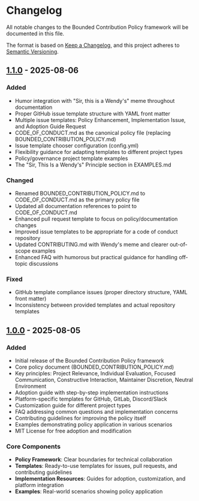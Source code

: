 # Changelog

All notable changes to the Bounded Contribution Policy framework will be documented in this file.

The format is based on [Keep a Changelog](https://keepachangelog.com/en/1.0.0/),
and this project adheres to [Semantic Versioning](https://semver.org/spec/v2.0.0.html).

## [1.1.0] - 2025-08-06

### Added
- Humor integration with "Sir, this is a Wendy's" meme throughout documentation
- Proper GitHub issue template structure with YAML front matter
- Multiple issue templates: Policy Enhancement, Implementation Issue, and Adoption Guide Request
- CODE_OF_CONDUCT.md as the canonical policy file (replacing BOUNDED_CONTRIBUTION_POLICY.md)
- Issue template chooser configuration (config.yml)
- Flexibility guidance for adapting templates to different project types
- Policy/governance project template examples
- The "Sir, This Is a Wendy's" Principle section in EXAMPLES.md

### Changed
- Renamed BOUNDED_CONTRIBUTION_POLICY.md to CODE_OF_CONDUCT.md as the primary policy file
- Updated all documentation references to point to CODE_OF_CONDUCT.md
- Enhanced pull request template to focus on policy/documentation changes
- Improved issue templates to be appropriate for a code of conduct repository
- Updated CONTRIBUTING.md with Wendy's meme and clearer out-of-scope examples
- Enhanced FAQ with humorous but practical guidance for handling off-topic discussions

### Fixed
- GitHub template compliance issues (proper directory structure, YAML front matter)
- Inconsistency between provided templates and actual repository templates

## [1.0.0] - 2025-08-05

### Added
- Initial release of the Bounded Contribution Policy framework
- Core policy document (BOUNDED_CONTRIBUTION_POLICY.md)
- Key principles: Project Relevance, Individual Evaluation, Focused Communication, Constructive Interaction, Maintainer Discretion, Neutral Environment
- Adoption guide with step-by-step implementation instructions
- Platform-specific templates for GitHub, GitLab, Discord/Slack
- Customization guide for different project types
- FAQ addressing common questions and implementation concerns
- Contributing guidelines for improving the policy itself
- Examples demonstrating policy application in various scenarios
- MIT License for free adoption and modification

### Core Components
- **Policy Framework**: Clear boundaries for technical collaboration
- **Templates**: Ready-to-use templates for issues, pull requests, and contributing guidelines
- **Implementation Resources**: Guides for adoption, customization, and platform integration
- **Examples**: Real-world scenarios showing policy application

[1.1.0]: https://github.com/mistial-dev/BoundedContributionPolicy/compare/v1.0.0...v1.1.0
[1.0.0]: https://github.com/mistial-dev/BoundedContributionPolicy/releases/tag/v1.0.0